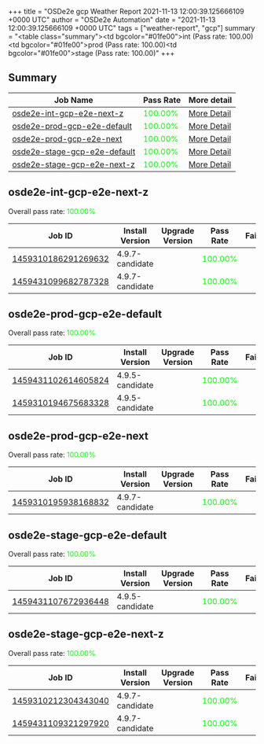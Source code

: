 +++
title = "OSDe2e gcp Weather Report 2021-11-13 12:00:39.125666109 +0000 UTC"
author = "OSDe2e Automation"
date = "2021-11-13 12:00:39.125666109 +0000 UTC"
tags = ["weather-report", "gcp"]
summary = "<table class=\"summary\"><tr><td bgcolor=\"#01fe00\"></td><td>int (Pass rate: 100.00)</td></tr><tr><td bgcolor=\"#01fe00\"></td><td>prod (Pass rate: 100.00)</td></tr><tr><td bgcolor=\"#01fe00\"></td><td>stage (Pass rate: 100.00)</td></tr></table>"
+++
## Summary

| Job Name | Pass Rate | More detail |
|----------|-----------|-------------|
|[osde2e-int-gcp-e2e-next-z](https://prow.ci.openshift.org/?job=osde2e-int-gcp-e2e-next-z)| <span style="color:#01fe00;">100.00%</span>|[More Detail](#osde2e-int-gcp-e2e-next-z)|
|[osde2e-prod-gcp-e2e-default](https://prow.ci.openshift.org/?job=osde2e-prod-gcp-e2e-default)| <span style="color:#01fe00;">100.00%</span>|[More Detail](#osde2e-prod-gcp-e2e-default)|
|[osde2e-prod-gcp-e2e-next](https://prow.ci.openshift.org/?job=osde2e-prod-gcp-e2e-next)| <span style="color:#01fe00;">100.00%</span>|[More Detail](#osde2e-prod-gcp-e2e-next)|
|[osde2e-stage-gcp-e2e-default](https://prow.ci.openshift.org/?job=osde2e-stage-gcp-e2e-default)| <span style="color:#01fe00;">100.00%</span>|[More Detail](#osde2e-stage-gcp-e2e-default)|
|[osde2e-stage-gcp-e2e-next-z](https://prow.ci.openshift.org/?job=osde2e-stage-gcp-e2e-next-z)| <span style="color:#01fe00;">100.00%</span>|[More Detail](#osde2e-stage-gcp-e2e-next-z)|



## osde2e-int-gcp-e2e-next-z

Overall pass rate: <span style="color:#01fe00;">100.00%</span>

| Job ID | Install Version | Upgrade Version | Pass Rate | Failures |
|--------|-----------------|-----------------|-----------|----------|
[1459310186291269632](https://prow.ci.openshift.org/view/gs/origin-ci-test/logs/osde2e-int-gcp-e2e-next-z/1459310186291269632) | 4.9.7-candidate |  | <span style="color:#01fe00;">100.00%</span>|
[1459431099682787328](https://prow.ci.openshift.org/view/gs/origin-ci-test/logs/osde2e-int-gcp-e2e-next-z/1459431099682787328) | 4.9.7-candidate |  | <span style="color:#01fe00;">100.00%</span>|



## osde2e-prod-gcp-e2e-default

Overall pass rate: <span style="color:#01fe00;">100.00%</span>

| Job ID | Install Version | Upgrade Version | Pass Rate | Failures |
|--------|-----------------|-----------------|-----------|----------|
[1459431102614605824](https://prow.ci.openshift.org/view/gs/origin-ci-test/logs/osde2e-prod-gcp-e2e-default/1459431102614605824) | 4.9.5-candidate |  | <span style="color:#01fe00;">100.00%</span>|
[1459310194675683328](https://prow.ci.openshift.org/view/gs/origin-ci-test/logs/osde2e-prod-gcp-e2e-default/1459310194675683328) | 4.9.5-candidate |  | <span style="color:#01fe00;">100.00%</span>|



## osde2e-prod-gcp-e2e-next

Overall pass rate: <span style="color:#01fe00;">100.00%</span>

| Job ID | Install Version | Upgrade Version | Pass Rate | Failures |
|--------|-----------------|-----------------|-----------|----------|
[1459310195938168832](https://prow.ci.openshift.org/view/gs/origin-ci-test/logs/osde2e-prod-gcp-e2e-next/1459310195938168832) | 4.9.7-candidate |  | <span style="color:#01fe00;">100.00%</span>|



## osde2e-stage-gcp-e2e-default

Overall pass rate: <span style="color:#01fe00;">100.00%</span>

| Job ID | Install Version | Upgrade Version | Pass Rate | Failures |
|--------|-----------------|-----------------|-----------|----------|
[1459431107672936448](https://prow.ci.openshift.org/view/gs/origin-ci-test/logs/osde2e-stage-gcp-e2e-default/1459431107672936448) | 4.9.5-candidate |  | <span style="color:#01fe00;">100.00%</span>|



## osde2e-stage-gcp-e2e-next-z

Overall pass rate: <span style="color:#01fe00;">100.00%</span>

| Job ID | Install Version | Upgrade Version | Pass Rate | Failures |
|--------|-----------------|-----------------|-----------|----------|
[1459310212304343040](https://prow.ci.openshift.org/view/gs/origin-ci-test/logs/osde2e-stage-gcp-e2e-next-z/1459310212304343040) | 4.9.7-candidate |  | <span style="color:#01fe00;">100.00%</span>|
[1459431109321297920](https://prow.ci.openshift.org/view/gs/origin-ci-test/logs/osde2e-stage-gcp-e2e-next-z/1459431109321297920) | 4.9.7-candidate |  | <span style="color:#01fe00;">100.00%</span>|




